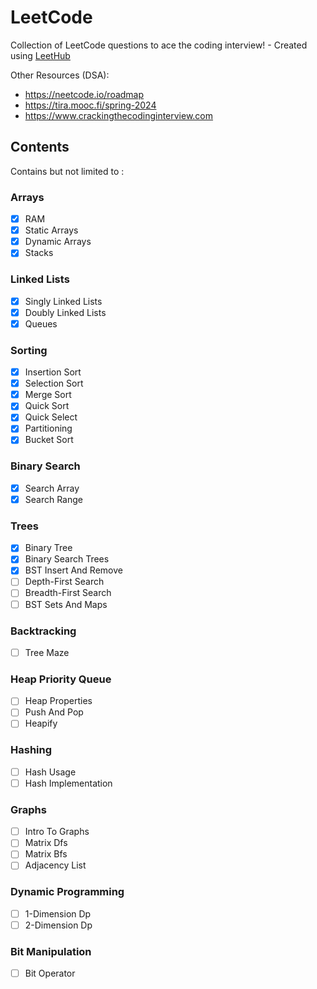 # LeetCode

Collection of LeetCode questions to ace the coding interview! - Created using [LeetHub](https://github.com/QasimWani/LeetHub)

Other Resources (DSA):

- <https://neetcode.io/roadmap>
- <https://tira.mooc.fi/spring-2024>
- <https://www.crackingthecodinginterview.com>

## Contents

Contains but not limited to :

### Arrays

- [x] RAM
- [x] Static Arrays
- [x] Dynamic Arrays
- [x] Stacks

### Linked Lists

- [x] Singly Linked Lists
- [x] Doubly Linked Lists
- [x] Queues

### Sorting

- [x] Insertion Sort
- [x] Selection Sort
- [x] Merge Sort
- [x] Quick Sort
- [x] Quick Select
- [x] Partitioning
- [x] Bucket Sort

### Binary Search

- [x] Search Array
- [x] Search Range

### Trees

- [x] Binary Tree
- [x] Binary Search Trees
- [x] BST Insert And Remove
- [ ] Depth-First Search
- [ ] Breadth-First Search
- [ ] BST Sets And Maps

### Backtracking

- [ ] Tree Maze

### Heap Priority  Queue

- [ ] Heap Properties
- [ ] Push And Pop
- [ ] Heapify

### Hashing

- [ ] Hash Usage
- [ ] Hash Implementation

### Graphs

- [ ] Intro To Graphs
- [ ] Matrix Dfs
- [ ] Matrix Bfs
- [ ] Adjacency List

### Dynamic Programming

- [ ] 1-Dimension Dp
- [ ] 2-Dimension Dp

### Bit Manipulation

- [ ] Bit Operator
